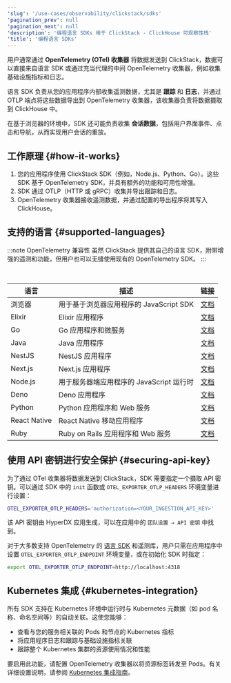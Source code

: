 ```yaml
---
'slug': '/use-cases/observability/clickstack/sdks'
'pagination_prev': null
'pagination_next': null
'description': '编程语言 SDKs 用于 ClickStack - ClickHouse 可观察性栈'
'title': '编程语言 SDKs'
---
```


用户通常通过 **OpenTelemetry (OTel) 收集器** 将数据发送到 ClickStack，数据可以直接来自语言 SDK 或通过充当代理的中间 OpenTelemetry 收集器，例如收集基础设施指标和日志。

语言 SDK 负责从您的应用程序内部收集遥测数据，尤其是 **跟踪** 和 **日志**，并通过 OTLP 端点将这些数据导出到 OpenTelemetry 收集器，该收集器负责将数据摄取到 ClickHouse 中。

在基于浏览器的环境中，SDK 还可能负责收集 **会话数据**，包括用户界面事件、点击和导航，从而实现用户会话的重放。

## 工作原理 {#how-it-works}

1. 您的应用程序使用 ClickStack SDK（例如，Node.js、Python、Go）。这些 SDK 基于 OpenTelemetry SDK，并具有额外的功能和可用性增强。
2. SDK 通过 OTLP（HTTP 或 gRPC）收集并导出跟踪和日志。
3. OpenTelemetry 收集器接收遥测数据，并通过配置的导出程序将其写入 ClickHouse。

## 支持的语言 {#supported-languages}

:::note OpenTelemetry 兼容性
虽然 ClickStack 提供其自己的语言 SDK，附带增强的遥测和功能，但用户也可以无缝使用现有的 OpenTelemetry SDK。
:::

<br/>

| 语言       | 描述                                       | 链接                                                              |
|------------|------------------------------------------|-------------------------------------------------------------------|
| 浏览器     | 用于基于浏览器应用程序的 JavaScript SDK | [文档](/use-cases/observability/clickstack/sdks/browser)         |
| Elixir     | Elixir 应用程序                          | [文档](/use-cases/observability/clickstack/sdks/elixir)         |
| Go         | Go 应用程序和微服务                     | [文档](/use-cases/observability/clickstack/sdks/golang)         |
| Java       | Java 应用程序                            | [文档](/use-cases/observability/clickstack/sdks/java)           |
| NestJS     | NestJS 应用程序                         | [文档](/use-cases/observability/clickstack/sdks/nestjs)         |
| Next.js    | Next.js 应用程序                        | [文档](/use-cases/observability/clickstack/sdks/nextjs)         |
| Node.js    | 用于服务器端应用程序的 JavaScript 运行时 | [文档](/use-cases/observability/clickstack/sdks/nodejs)        |
| Deno       | Deno 应用程序                            | [文档](/use-cases/observability/clickstack/sdks/deno)           |
| Python     | Python 应用程序和 Web 服务               | [文档](/use-cases/observability/clickstack/sdks/python)         |
| React Native| React Native 移动应用程序              | [文档](/use-cases/observability/clickstack/sdks/react-native)   |
| Ruby       | Ruby on Rails 应用程序和 Web 服务      | [文档](/use-cases/observability/clickstack/sdks/ruby-on-rails) |

## 使用 API 密钥进行安全保护 {#securing-api-key}

为了通过 OTel 收集器将数据发送到 ClickStack，SDK 需要指定一个摄取 API 密钥。可以通过 SDK 中的 `init` 函数或 `OTEL_EXPORTER_OTLP_HEADERS` 环境变量进行设置：

```bash
OTEL_EXPORTER_OTLP_HEADERS='authorization=<YOUR_INGESTION_API_KEY>'
```

该 API 密钥由 HyperDX 应用生成，可以在应用中的 `团队设置 → API 密钥` 中找到。

对于大多数支持 OpenTelemetry 的 [语言 SDK](/use-cases/observability/clickstack/sdks) 和遥测库，用户只需在应用程序中设置 `OTEL_EXPORTER_OTLP_ENDPOINT` 环境变量，或在初始化 SDK 时指定：

```bash
export OTEL_EXPORTER_OTLP_ENDPOINT=http://localhost:4318
```

## Kubernetes 集成 {#kubernetes-integration}

所有 SDK 支持在 Kubernetes 环境中运行时与 Kubernetes 元数据（如 pod 名称、命名空间等）的自动关联。这使您能够：

- 查看与您的服务相关联的 Pods 和节点的 Kubernetes 指标
- 将应用程序日志和跟踪与基础设施指标关联
- 跟踪整个 Kubernetes 集群的资源使用情况和性能

要启用此功能，请配置 OpenTelemetry 收集器以将资源标签转发至 Pods。有关详细设置说明，请参阅 [Kubernetes 集成指南](/use-cases/observability/clickstack/ingesting-data/kubernetes#forwarding-resouce-tags-to-pods)。
